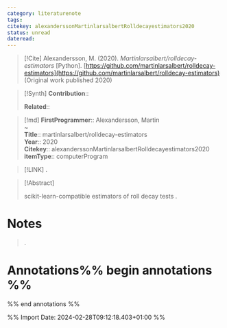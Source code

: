 ```yaml
---
category: literaturenote
tags: 
citekey: alexanderssonMartinlarsalbertRolldecayestimators2020
status: unread
dateread:
---
```


> [!Cite]
> Alexandersson, M. (2020). _Martinlarsalbert/rolldecay-estimators_ [Python]. [https://github.com/martinlarsalbert/rolldecay-estimators](https://github.com/martinlarsalbert/rolldecay-estimators) (Original work published 2020)

>[!Synth]
>**Contribution**:: 
>
>**Related**:: 
>

>[!md]
> **FirstProgrammer**:: Alexandersson, Martin  
~    
> **Title**:: martinlarsalbert/rolldecay-estimators  
> **Year**:: 2020   
> **Citekey**:: alexanderssonMartinlarsalbertRolldecayestimators2020  
> **itemType**:: computerProgram    

> [!LINK] 
>.

> [!Abstract]
>
> scikit-learn-compatible estimators of roll decay tests
>.
> 
# Notes
>.


# Annotations%% begin annotations %%


%% end annotations %%

%% Import Date: 2024-02-28T09:12:18.403+01:00 %%
